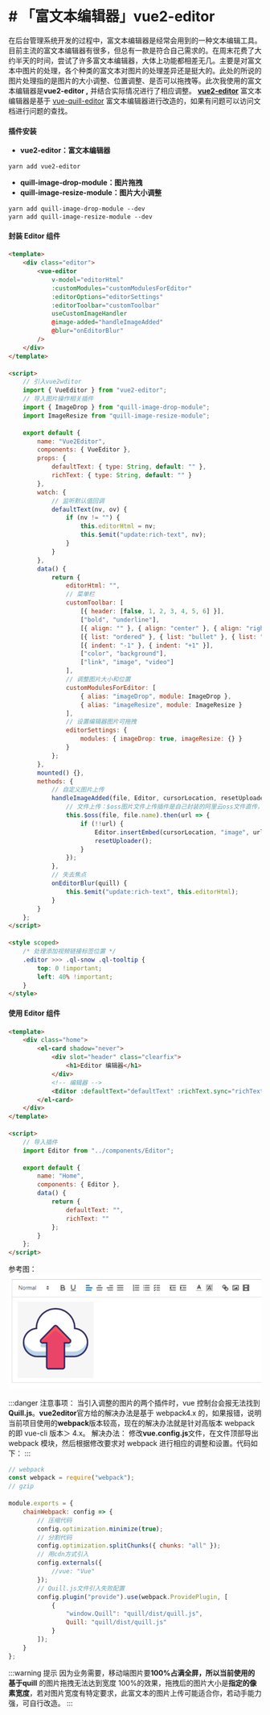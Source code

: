 # # 「富文本编辑器」vue2-editor

在后台管理系统开发的过程中，富文本编辑器是经常会用到的一种文本编辑工具。目前主流的富文本编辑器有很多，但总有一款是符合自己需求的。在周末花费了大约半天的时间，尝试了许多富文本编辑器，大体上功能都相差无几。主要是对富文本中图片的处理，各个种类的富文本对图片的处理差异还是挺大的。此处的所说的图片处理指的是图片的大小调整、位置调整、是否可以拖拽等。此次我使用的富文本编辑器是**vue2-editor ,** 并结合实际情况进行了相应调整。
**[vue2-editor](https://www.vue2editor.com/)** 富文本编辑器是基于 [vue-quill-editor](https://github.surmon.me/vue-quill-editor/) 富文本编辑器进行改造的，如果有问题可以访问文档进行问题的查找。

#### 插件安装

-   **vue2-editor：富文本编辑器**

```shell title="代码示例"
yarn add vue2-editor
```

-   **quill-image-drop-module：图片拖拽**
-   **quill-image-resize-module：图片大小调整**

```shell title="代码示例"
yarn add quill-image-drop-module --dev
yarn add quill-image-resize-module --dev
```

#### 封装 Editor 组件

```html title="代码示例"
<template>
	<div class="editor">
		<vue-editor
			v-model="editorHtml"
			:customModules="customModulesForEditor"
			:editorOptions="editorSettings"
			:editorToolbar="customToolbar"
			useCustomImageHandler
			@image-added="handleImageAdded"
			@blur="onEditorBlur"
		/>
	</div>
</template>

<script>
	// 引入vue2wditor
	import { VueEditor } from "vue2-editor";
	// 导入图片操作相关插件
	import { ImageDrop } from "quill-image-drop-module";
	import ImageResize from "quill-image-resize-module";

	export default {
		name: "Vue2Editor",
		components: { VueEditor },
		props: {
			defaultText: { type: String, default: "" },
			richText: { type: String, default: "" }
		},
		watch: {
			// 监听默认值回调
			defaultText(nv, ov) {
				if (nv != "") {
					this.editorHtml = nv;
					this.$emit("update:rich-text", nv);
				}
			}
		},
		data() {
			return {
				editorHtml: "",
				// 菜单栏
				customToolbar: [
					[{ header: [false, 1, 2, 3, 4, 5, 6] }],
					["bold", "underline"],
					[{ align: "" }, { align: "center" }, { align: "right" }, { align: "justify" }],
					[{ list: "ordered" }, { list: "bullet" }, { list: "check" }],
					[{ indent: "-1" }, { indent: "+1" }],
					["color", "background"],
					["link", "image", "video"]
				],
				// 调整图片大小和位置
				customModulesForEditor: [
					{ alias: "imageDrop", module: ImageDrop },
					{ alias: "imageResize", module: ImageResize }
				],
				// 设置编辑器图片可拖拽
				editorSettings: {
					modules: { imageDrop: true, imageResize: {} }
				}
			};
		},
		mounted() {},
		methods: {
			// 自定义图片上传
			handleImageAdded(file, Editor, cursorLocation, resetUploader) {
				// 文件上传：$oss图片文件上传插件是自己封装的阿里云oss文件直传，此处代码自定义
				this.$oss(file, file.name).then(url => {
					if (!!url) {
						Editor.insertEmbed(cursorLocation, "image", url);
						resetUploader();
					}
				});
			},
			// 失去焦点
			onEditorBlur(quill) {
				this.$emit("update:rich-text", this.editorHtml);
			}
		}
	};
</script>

<style scoped>
	/* 处理添加视频链接标签位置 */
	.editor >>> .ql-snow .ql-tooltip {
		top: 0 !important;
		left: 40% !important;
	}
</style>
```

#### 使用 Editor 组件

```html title="代码示例"
<template>
	<div class="home">
		<el-card shadow="never">
			<div slot="header" class="clearfix">
				<h1>Editor 编辑器</h1>
			</div>
			<!-- 编辑器 -->
			<Editor :defaultText="defaultText" :richText.sync="richText" />
		</el-card>
	</div>
</template>

<script>
	// 导入插件
	import Editor from "../components/Editor";

	export default {
		name: "Home",
		components: { Editor },
		data() {
			return {
				defaultText: "",
				richText: ""
			};
		}
	};
</script>
```

参考图：
![editor.png](./img/2-1.png)

:::danger 注意事项：
当引入调整的图片的两个插件时，vue 控制台会报无法找到**Quill.js**。**vue2editor**官方给的解决办法是基于 webpack4.x 的，如果报错，说明当前项目使用的**webpack**版本较高，现在的解决办法就是针对高版本 webpack 的即 vue-cli 版本＞ 4.x。
解决办法：
修改**vue.config.js**文件，在文件顶部导出 webpack 模块，然后根据修改要求对 webpack 进行相应的调整和设置。代码如下：
:::

```js title="代码示例"
// webpack
const webpack = require("webpack");
// gzip

module.exports = {
	chainWebpack: config => {
		// 压缩代码
		config.optimization.minimize(true);
		// 分割代码
		config.optimization.splitChunks({ chunks: "all" });
		// 用cdn方式引入
		config.externals({
			//vue: "Vue"
		});
		// Quill.js文件引入失败配置
		config.plugin("provide").use(webpack.ProvidePlugin, [
			{
				"window.Quill": "quill/dist/quill.js",
				Quill: "quill/dist/quill.js"
			}
		]);
	}
};
```

:::warning 提示
因为业务需要，移动端图片要**100%**占满全屏，所以当前使用的基于**quill** 的图片拖拽无法达到宽度 100%的效果，拖拽后的图片大小是**指定的像素宽度**，若对图片宽度有特定要求，此富文本的图片上传可能适合你，若动手能力强，可自行改造。
:::

